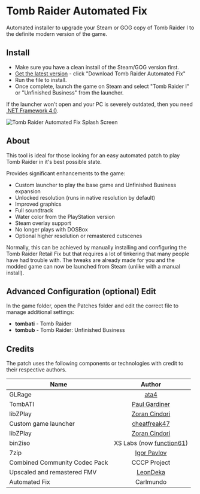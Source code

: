 # Tomb Raider Automated Fix
Automated installer to upgrade your Steam or GOG copy of Tomb Raider I to the definite modern version of the game.

## Install
* Make sure you have a clean install of the Steam/GOG version first.
* [Get the latest version](https://github.com/Carlmundo/TombRaider-AutomatedFix/releases/tag/release)  - click "Download Tomb Raider Automated Fix"
* Run the file to install.
* Once complete, launch the game on Steam and select "Tomb Raider I" or "Unfinished Business" from the launcher.

If the launcher won't open and your PC is severely outdated, then you need [.NET Framework 4.0](https://www.microsoft.com/en-gb/download/details.aspx?id=17718).

![Tomb Raider Automated Fix Splash Screen](https://steamuserimages-a.akamaihd.net/ugc/784036350510668852/E0C9EB9AF37F5FE7FA125271405D07F10AA34039/)

## About
This tool is ideal for those looking for an easy automated patch to play Tomb Raider in it's best possible state.

Provides significant enhancements to the game:
* Custom launcher to play the base game and Unfinished Business expansion
* Unlocked resolution (runs in native resolution by default)
* Improved graphics
* Full soundtrack
* Water color from the PlayStation version
* Steam overlay support
* No longer plays with DOSBox
* Optional higher resolution or remastered cutscenes

Normally, this can be achieved by manually installing and configuring the Tomb Raider Retail Fix but that requires a lot of tinkering that many people have had trouble with. The tweaks are already made for you and the modded game can now be launched from Steam (unlike with a manual install).

## Advanced Configuration (optional) Edit
In the game folder, open the Patches folder and edit the correct file to manage additional settings:

* **tombati** - Tomb Raider
* **tombub** - Tomb Raider: Unfinished Business

## Credits
The patch uses the following components or technologies with credit to their respective authors.

| Name                          | Author                                               |
| ----------------------------- |:----------------------------------------------------:|
| GLRage                        | [ata4](https://github.com/ata4/glrage)               |
| TombATI                       | [Paul Gardiner](http://www.glidos.net/)              |
| libZPlay                      | [Zoran Cindori](http://www.inet.hr/~zcindori/)       |
| Custom game launcher          | [cheatfreak47](http://cheatfreak47.cf/)              |
| libZPlay                      | [Zoran Cindori](http://www.inet.hr/~zcindori/)       |
| bin2iso                       | XS Labs (now [function61](https://function61.com))   |
| 7zip                          | [Igor Pavlov](https://www.7-zip.org/)                |
| Combined Community Codec Pack | CCCP Project                                         |
| Upscaled and remastered FMV	  | [LeonDeka](https://www.youtube.com/user/LeoDarkSide) |
| Automated Fix                 | Carlmundo                                            |
